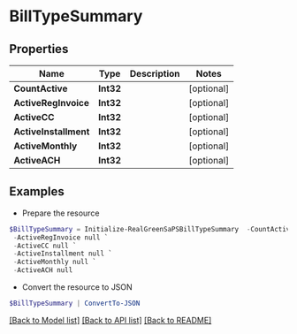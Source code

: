 # BillTypeSummary
## Properties

Name | Type | Description | Notes
------------ | ------------- | ------------- | -------------
**CountActive** | **Int32** |  | [optional] 
**ActiveRegInvoice** | **Int32** |  | [optional] 
**ActiveCC** | **Int32** |  | [optional] 
**ActiveInstallment** | **Int32** |  | [optional] 
**ActiveMonthly** | **Int32** |  | [optional] 
**ActiveACH** | **Int32** |  | [optional] 

## Examples

- Prepare the resource
```powershell
$BillTypeSummary = Initialize-RealGreenSaPSBillTypeSummary  -CountActive null `
 -ActiveRegInvoice null `
 -ActiveCC null `
 -ActiveInstallment null `
 -ActiveMonthly null `
 -ActiveACH null
```

- Convert the resource to JSON
```powershell
$BillTypeSummary | ConvertTo-JSON
```

[[Back to Model list]](../README.md#documentation-for-models) [[Back to API list]](../README.md#documentation-for-api-endpoints) [[Back to README]](../README.md)

